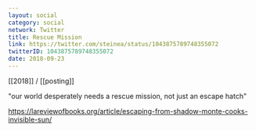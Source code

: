 ```yaml
---
layout: social
category: social
network: Twitter
title: Rescue Mission
link: https://twitter.com/steinea/status/1043875789748355072
twitterID: 1043875789748355072
date: 2018-09-23
---
```


[[2018]] / [[posting]]

"our world desperately needs a rescue mission, not just an escape hatch"

<https://lareviewofbooks.org/article/escaping-from-shadow-monte-cooks-invisible-sun/>
